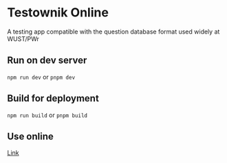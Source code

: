 # Testownik Online

A testing app compatible with the question database format used widely at WUST/PWr

## Run on dev server

`npm run dev` or `pnpm dev`

## Build for deployment

`npm run build` or `pnpm build`

## Use online

[Link](https://testownik.vercel.app)
